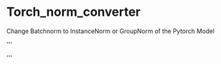 # Torch_norm_converter
Change Batchnorm to InstanceNorm or GroupNorm of the Pytorch Model

'''
<!-- 
import torchvision
net = torchvision.models.resnet18()
print(' \n ########################## Original ResNet18 ########################## \n',net)

net = torchvision.models.resnet18()
net = bn2instance(net)
print(' \n ########################## ResNet18 with InstanceNorm ########################## \n',net)

net = torchvision.models.resnet18()
net = bn2group(net)
print(' \n ########################## ResNet18 with GroupNorm ########################## \n',net)
 -->
'''
